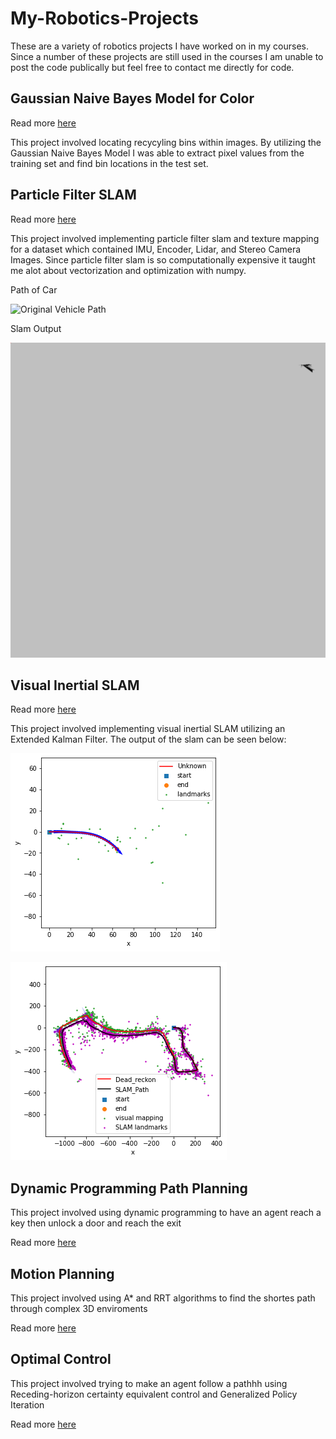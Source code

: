 # My-Robotics-Projects
These are a variety of robotics projects I have worked on in my courses. Since a number of these projects are still used in the courses I am unable to post the code publically but feel free to contact me directly for code. 


## Gaussian Naive Bayes Model for Color
Read more [here](./Naive_Bayes_Object_Detection.pdf)

This project involved locating recycyling bins within images. By utilizing the Gaussian Naive Bayes Model I was able to extract pixel values from the training set and find bin locations in the test set.

## Particle Filter SLAM
Read more [here](./Particle_Filter_SLAM.pdf)

This project involved implementing particle filter slam and texture mapping for a dataset which contained IMU, Encoder, Lidar, and Stereo Camera Images. Since particle filter slam is so computationally expensive it taught me alot about vectorization and optimization with numpy.

Path of Car

![Original Vehicle Path](./images/Car.gif)


Slam Output

![SLAM Output](./images/Particle_filter_output.gif )

## Visual Inertial SLAM
Read more [here](./Visual_Inertial_SLAM.pdf)

This project involved implementing visual inertial SLAM utilizing an Extended Kalman Filter. The output of the slam can be seen below:

![SLAM Output](./images/VI_SLAM.gif)

![SLAM compare](./images/Slam_Compare.png)

## Dynamic Programming Path Planning
This project involved using dynamic programming to have an agent reach a key then unlock a door and reach the exit

Read more [here](./Dynamic_programming.pdf)

## Motion Planning
This project involved using A* and RRT algorithms to find the shortes path through complex 3D enviroments

Read more [here](./Motion_Planning.pdf)

## Optimal Control

This project involved trying to make an agent follow a pathhh using Receding-horizon certainty equivalent control and Generalized Policy Iteration 

Read more [here](./Optimal_control.pdf)
